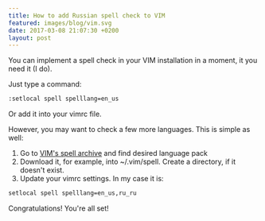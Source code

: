```yaml
---
title: How to add Russian spell check to VIM
featured: images/blog/vim.svg
date: 2017-03-08 21:07:30 +0200
layout: post
---
```


You can implement a spell check in your VIM installation in a moment, it you need it (I do).

Just type a command:

``` html
:setlocal spell spelllang=en_us
```

Or add it into your vimrc file.

However, you may want to check a few more languages. This is simple as well:

1.  Go to [VIM's spell archive](http://ftp.vim.org/vim/runtime/spell/) and find desired language pack
2.  Download it, for example, into ~/.vim/spell. Create a directory, if it doesn't exist.
3.  Update your vimrc settings. In my case it is:

``` bash
setlocal spell spelllang=en_us,ru_ru
```


Congratulations! You're all set!

